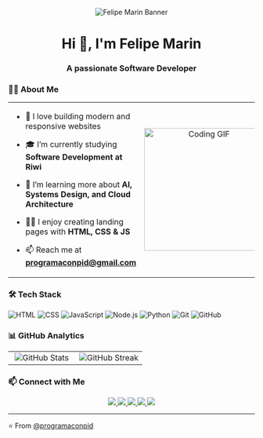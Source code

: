 <!-- Banner de bienvenida -->
<p align="center">
  <img src="URL_DE_TU_BANNER_AQUI" alt="Felipe Marin Banner"/>
</p>

<!-- Título de presentación -->
<h1 align="center">Hi 👋, I'm Felipe Marin</h1>
<h3 align="center">A passionate Software Developer</h3>

<!-- Sección de descripción personal -->
### 🧑‍💻 About Me

<table>
  <tr>
    <td>

- 💬 I love building modern and responsive websites  
- 🎓 I’m currently studying **Software Development at Riwi**  
- 🌱 I’m learning more about **AI, Systems Design, and Cloud Architecture**  
- 👨‍💻 I enjoy creating landing pages with **HTML, CSS & JS**  
- 📫 Reach me at **programaconpid@gmail.com**

    </td>
    <td align="center">
      <img src="https://media.giphy.com/media/CrFLL3CnRpw5ddlBMm/giphy.gif" width="250px" alt="Coding GIF">
    </td>
  </tr>
</table>

<!-- Sección de tech stack -->
### 🛠 Tech Stack

![HTML](https://img.shields.io/badge/-HTML-E34F26?style=flat&logo=html5&logoColor=white)
![CSS](https://img.shields.io/badge/-CSS-1572B6?style=flat&logo=css3)
![JavaScript](https://img.shields.io/badge/-JavaScript-F7DF1E?style=flat&logo=javascript&logoColor=black)
![Node.js](https://img.shields.io/badge/-Node.js-339933?style=flat&logo=node.js&logoColor=white)
![Python](https://img.shields.io/badge/-Python-3776AB?style=flat&logo=python&logoColor=white)
![Git](https://img.shields.io/badge/-Git-F05032?style=flat&logo=git&logoColor=white)
![GitHub](https://img.shields.io/badge/-GitHub-181717?style=flat&logo=github)

<!-- Sección de estadísticas de GitHub -->
### 📊 GitHub Analytics

<table width="100%">
  <tr>
    <td width="50%" align="center">
      <img src="https://github-readme-stats.vercel.app/api?username=programaconpid&show_icons=true&theme=default" alt="GitHub Stats" />
    </td>
    <td width="50%" align="center">
      <img src="https://github-readme-streak-stats.herokuapp.com/?user=programaconpid&theme=default" alt="GitHub Streak" />
    </td>
  </tr>
</table>

<!-- Sección de contacto/redes sociales -->
### 📫 Connect with Me

<p align="center">
  <a href="https://twitter.com/TU_USUARIO" target="_blank">
    <img src="https://img.shields.io/badge/Twitter-1DA1F2?style=for-the-badge&logo=twitter&logoColor=white" />
  </a>
  <a href="https://linkedin.com/in/TU_USUARIO" target="_blank">
    <img src="https://img.shields.io/badge/LinkedIn-0077B5?style=for-the-badge&logo=linkedin&logoColor=white" />
  </a>
  <a href="https://instagram.com/TU_USUARIO" target="_blank">
    <img src="https://img.shields.io/badge/Instagram-E4405F?style=for-the-badge&logo=instagram&logoColor=white" />
  </a>
  <a href="https://facebook.com/TU_USUARIO" target="_blank">
    <img src="https://img.shields.io/badge/Facebook-1877F2?style=for-the-badge&logo=facebook&logoColor=white" />
  </a>
  <a href="https://TU_PORTAFOLIO.com" target="_blank">
    <img src="https://img.shields.io/badge/Portfolio-000000?style=for-the-badge&logo=About.me&logoColor=white" />
  </a>
</p>

<!-- Footer -->
---
⭐️ From [@programaconpid](https://github.com/programaconpid)

